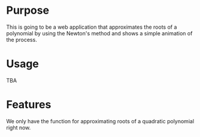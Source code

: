 # Purpose
This is going to be a web application that approximates the roots of a polynomial by using the Newton's method and shows a simple animation of the process.

# Usage
TBA

# Features
We only have the function for approximating roots of a quadratic polynomial right now.
